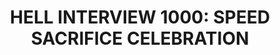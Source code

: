 ---
layout: project
title: "HELL INTERVIEW 1000: SPEED SACRIFICE CELEBRATION"
blurb: Spooktober Jam entry. Interview volunteers and choose only the most ELIGIBLE candidate! Oh yeah! It's time for Human Sacrifice!
year: 2021

id: hell_interview
category: games
tags: games

links:
    - text: "itch.io"
      link: "https://kimeraroyal.itch.io/hell-interview-1000"
---